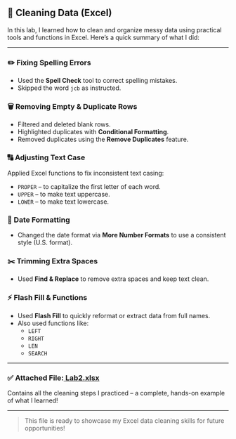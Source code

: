 ## 🧼 Cleaning Data (Excel)

In this lab, I learned how to clean and organize messy data using practical tools and functions in Excel. Here’s a quick summary of what I did:

---

### ✏️ Fixing Spelling Errors
- Used the **Spell Check** tool to correct spelling mistakes.
- Skipped the word `jcb` as instructed.

### 🗑️ Removing Empty & Duplicate Rows
- Filtered and deleted blank rows.
- Highlighted duplicates with **Conditional Formatting**.
- Removed duplicates using the **Remove Duplicates** feature.

### 🔠 Adjusting Text Case
Applied Excel functions to fix inconsistent text casing:
- `PROPER` – to capitalize the first letter of each word.
- `UPPER` – to make text uppercase.
- `LOWER` – to make text lowercase.

### 📅 Date Formatting
- Changed the date format via **More Number Formats** to use a consistent style (U.S. format).

### ✂️ Trimming Extra Spaces
- Used **Find & Replace** to remove extra spaces and keep text clean.

### ⚡ Flash Fill & Functions
- Used **Flash Fill** to quickly reformat or extract data from full names.
- Also used functions like:
  - `LEFT`
  - `RIGHT`
  - `LEN`
  - `SEARCH`

---

### ✅ Attached File:[ Lab2.xlsx](./Lab2.xlsx)
Contains all the cleaning steps I practiced – a complete, hands-on example of what I learned!

---

> This file is ready to showcase my Excel data cleaning skills for future opportunities!

